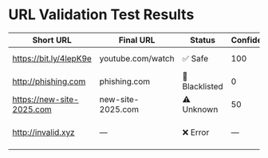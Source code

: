 # URL Validation Test Results

| Short URL | Final URL | Status | Confidence | Notes |
|---------|-----------|--------|------------|-------|
| https://bit.ly/4lepK9e | youtube.com/watch | ✅ Safe | 100 | Trusted domain |
| http://phishing.com | phishing.com | 🚨 Blacklisted | 0 | In blacklist |
| https://new-site-2025.com | new-site-2025.com | ⚠️ Unknown | 50 | New domain |
| http://invalid.xyz | — | ❌ Error | — | Failed to connect |